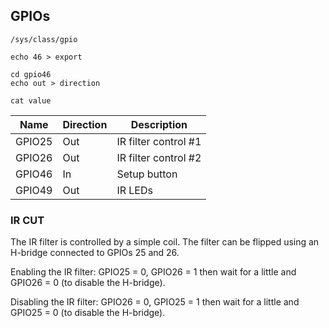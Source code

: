 ## GPIOs

    /sys/class/gpio

    echo 46 > export
    
    cd gpio46
    echo out > direction

    cat value


|Name|Direction|Description|
|---|---|---|
|GPIO25|Out|IR filter control #1|
|GPIO26|Out|IR filter control #2|
|GPIO46|In|Setup button|
|GPIO49|Out|IR LEDs|


### IR CUT

The IR filter is controlled by a simple coil. The filter can be flipped using an H-bridge connected to GPIOs 25 and 26.

Enabling the IR filter: GPIO25 = 0, GPIO26 = 1 then wait for a little and GPIO26 = 0 (to disable the H-bridge).

Disabling the IR filter: GPIO26 = 0, GPIO25 = 1 then wait for a little and GPIO25 = 0 (to disable the H-bridge).